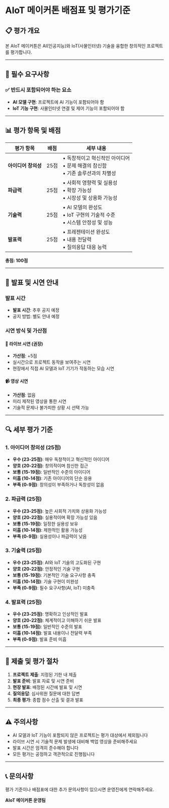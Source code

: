 # AIoT 메이커톤 배점표 및 평가기준

## 📋 평가 개요

본 AIoT 메이커톤은 AI(인공지능)와 IoT(사물인터넷) 기술을 융합한 창의적인 프로젝트를 평가합니다.

---

## 🎯 필수 요구사항

### ✅ 반드시 포함되어야 하는 요소
- **AI 모델 구현**: 프로젝트에 AI 기능이 포함되어야 함
- **IoT 기능 구현**: 사물인터넷 연결 및 제어 기능이 포함되어야 함

---

## 📊 평가 항목 및 배점

| 평가 항목 | 배점 | 세부 내용 |
|-----------|------|----------|
| **아이디어 창의성** | 25점 | • 독창적이고 혁신적인 아이디어<br>• 문제 해결의 참신함<br>• 기존 솔루션과의 차별성 |
| **파급력** | 25점 | • 사회적 영향력 및 실용성<br>• 확장 가능성<br>• 시장성 및 상용화 가능성 |
| **기술력** | 25점 | • AI 모델의 완성도<br>• IoT 구현의 기술적 수준<br>• 시스템 안정성 및 성능 |
| **발표력** | 25점 | • 프레젠테이션 완성도<br>• 내용 전달력<br>• 질의응답 대응 능력 |

**총점: 100점**

---

## 🎤 발표 및 시연 안내

### 발표 시간
- **발표 시간**: 추후 공지 예정
- 공지 방법: 별도 안내 예정

### 시연 방식 및 가산점

#### 🌟 라이브 시연 (권장)
- **가산점**: +5점
- 실시간으로 프로젝트 동작을 보여주는 시연
- 현장에서 직접 AI 모델과 IoT 기기가 작동하는 모습 시연

#### 📹 영상 시연
- **가산점**: 없음
- 미리 제작된 영상을 통한 시연
- 기술적 문제나 불가피한 상황 시 선택 가능

---

## 🔍 세부 평가 기준

### 1. 아이디어 창의성 (25점)
- **우수 (23-25점)**: 매우 독창적이고 혁신적인 아이디어
- **양호 (20-22점)**: 창의적이며 참신한 접근
- **보통 (15-19점)**: 일반적인 수준의 아이디어
- **미흡 (10-14점)**: 기존 아이디어의 단순 응용
- **부족 (0-9점)**: 창의성이 부족하거나 독창성이 없음

### 2. 파급력 (25점)
- **우수 (23-25점)**: 높은 사회적 가치와 상용화 가능성
- **양호 (20-22점)**: 실용적이며 확장 가능성 있음
- **보통 (15-19점)**: 일정한 실용성 보유
- **미흡 (10-14점)**: 제한적인 활용 가능성
- **부족 (0-9점)**: 실용성이나 파급력이 낮음

### 3. 기술력 (25점)
- **우수 (23-25점)**: AI와 IoT 기술의 고도화된 구현
- **양호 (20-22점)**: 안정적인 기술 구현
- **보통 (15-19점)**: 기본적인 기술 요구사항 충족
- **미흡 (10-14점)**: 기술 구현이 미완성
- **부족 (0-9점)**: 필수 요구사항(AI, IoT) 미충족

### 4. 발표력 (25점)
- **우수 (23-25점)**: 명확하고 인상적인 발표
- **양호 (20-22점)**: 체계적이고 이해하기 쉬운 발표
- **보통 (15-19점)**: 일반적인 수준의 발표
- **미흡 (10-14점)**: 발표 내용이나 전달력 부족
- **부족 (0-9점)**: 발표 준비 미흡

---

## 📝 제출 및 평가 절차

1. **프로젝트 제출**: 지정된 기한 내 제출
2. **발표 준비**: 발표 자료 및 시연 준비
3. **현장 발표**: 배정된 시간에 발표 및 시연
4. **질의응답**: 심사위원 질문에 대한 답변
5. **최종 평가**: 종합 점수 산출 및 결과 발표

---

## ⚠️ 주의사항

- AI 모델과 IoT 기능이 포함되지 않은 프로젝트는 평가 대상에서 제외됩니다
- 라이브 시연 시 기술적 문제 발생에 대비해 백업 영상을 준비해주세요
- 발표 시간은 엄격히 준수해야 합니다
- 모든 평가는 공정하고 객관적으로 진행됩니다

---

## 📞 문의사항

평가 기준이나 배점표에 대한 추가 문의사항이 있으시면 운영진에게 연락해주세요.

**AIoT 메이커톤 운영팀**
